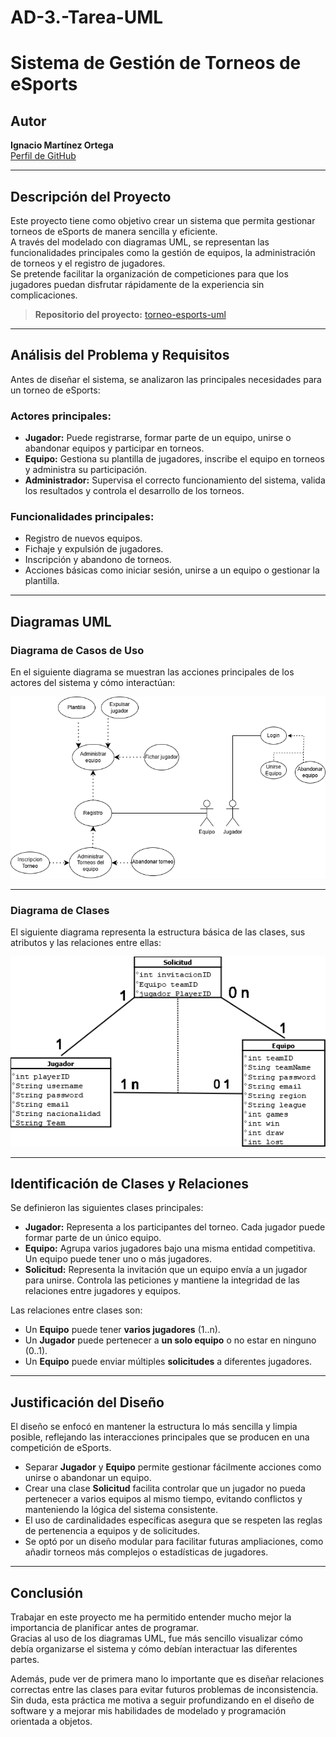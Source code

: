 # AD-3.-Tarea-UML

# Sistema de Gestión de Torneos de eSports

## Autor  
**Ignacio Martínez Ortega**  
[Perfil de GitHub](https://github.com/NachoMartinezOrtega)

---

## Descripción del Proyecto

Este proyecto tiene como objetivo crear un sistema que permita gestionar torneos de eSports de manera sencilla y eficiente.  
A través del modelado con diagramas UML, se representan las funcionalidades principales como la gestión de equipos, la administración de torneos y el registro de jugadores.  
Se pretende facilitar la organización de competiciones para que los jugadores puedan disfrutar rápidamente de la experiencia sin complicaciones.

> **Repositorio del proyecto:** [torneo-esports-uml
](https://github.com/NachoMartinezOrtega/AD-3.-Tarea-UML)

---

## Análisis del Problema y Requisitos

Antes de diseñar el sistema, se analizaron las principales necesidades para un torneo de eSports:

### Actores principales:
- **Jugador:** Puede registrarse, formar parte de un equipo, unirse o abandonar equipos y participar en torneos.
- **Equipo:** Gestiona su plantilla de jugadores, inscribe el equipo en torneos y administra su participación.
- **Administrador:** Supervisa el correcto funcionamiento del sistema, valida los resultados y controla el desarrollo de los torneos.

### Funcionalidades principales:
- Registro de nuevos equipos.
- Fichaje y expulsión de jugadores.
- Inscripción y abandono de torneos.
- Acciones básicas como iniciar sesión, unirse a un equipo o gestionar la plantilla.

---

## Diagramas UML

### Diagrama de Casos de Uso

En el siguiente diagrama se muestran las acciones principales de los actores del sistema y cómo interactúan:

![Diagrama de Casos de Uso](./Diagramas/Diagrama1.drawio.png)

---

### Diagrama de Clases

El siguiente diagrama representa la estructura básica de las clases, sus atributos y las relaciones entre ellas:

![Diagrama de Clases](./Diagramas/Diagrama2dia.png)

---

## Identificación de Clases y Relaciones

Se definieron las siguientes clases principales:

- **Jugador:** Representa a los participantes del torneo. Cada jugador puede formar parte de un único equipo.
- **Equipo:** Agrupa varios jugadores bajo una misma entidad competitiva. Un equipo puede tener uno o más jugadores.
- **Solicitud:** Representa la invitación que un equipo envía a un jugador para unirse. Controla las peticiones y mantiene la integridad de las relaciones entre jugadores y equipos.

Las relaciones entre clases son:

- Un **Equipo** puede tener **varios jugadores** (1..n).
- Un **Jugador** puede pertenecer a **un solo equipo** o no estar en ninguno (0..1).
- Un **Equipo** puede enviar múltiples **solicitudes** a diferentes jugadores.

---

## Justificación del Diseño

El diseño se enfocó en mantener la estructura lo más sencilla y limpia posible, reflejando las interacciones principales que se producen en una competición de eSports.

- Separar **Jugador** y **Equipo** permite gestionar fácilmente acciones como unirse o abandonar un equipo.
- Crear una clase **Solicitud** facilita controlar que un jugador no pueda pertenecer a varios equipos al mismo tiempo, evitando conflictos y manteniendo la lógica del sistema consistente.
- El uso de cardinalidades específicas asegura que se respeten las reglas de pertenencia a equipos y de solicitudes.
- Se optó por un diseño modular para facilitar futuras ampliaciones, como añadir torneos más complejos o estadísticas de jugadores.

---

## Conclusión

Trabajar en este proyecto me ha permitido entender mucho mejor la importancia de planificar antes de programar.  
Gracias al uso de los diagramas UML, fue más sencillo visualizar cómo debía organizarse el sistema y cómo debían interactuar las diferentes partes.

Además, pude ver de primera mano lo importante que es diseñar relaciones correctas entre las clases para evitar futuros problemas de inconsistencia.  
Sin duda, esta práctica me motiva a seguir profundizando en el diseño de software y a mejorar mis habilidades de modelado y programación orientada a objetos.
